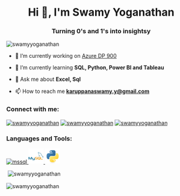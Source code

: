 <h1 align="center">Hi 👋, I'm Swamy Yoganathan</h1>
<h3 align="center">Turning 0's and 1's into insightsy</h3>

<p align="left"> <img src="https://komarev.com/ghpvc/?username=swamyyoganathan&label=Profile%20views&color=0e75b6&style=flat" alt="swamyyoganathan" /> </p>

- 🔭 I’m currently working on [Azure DP 900]([https](https://learn.microsoft.com/en-us/credentials/certifications/exams/dp-900/))

- 🌱 I’m currently learning **SQL, Python, Power BI and Tableau**

- 💬 Ask me about **Excel, Sql**

- 📫 How to reach me **karuppanaswamy.y@gmail.com**

<h3 align="left">Connect with me:</h3>
<p align="left">
<a href="https://linkedin.com/in/swamyyoganathan" target="blank"><img align="center" src="https://raw.githubusercontent.com/rahuldkjain/github-profile-readme-generator/master/src/images/icons/Social/linked-in-alt.svg" alt="swamyyoganathan" height="30" width="40" /></a>
<a href="https://kaggle.com/swamyyoganathan" target="blank"><img align="center" src="https://raw.githubusercontent.com/rahuldkjain/github-profile-readme-generator/master/src/images/icons/Social/kaggle.svg" alt="swamyyoganathan" height="30" width="40" /></a>
<a href="https://fb.com/swamyyoganathan" target="blank"><img align="center" src="https://raw.githubusercontent.com/rahuldkjain/github-profile-readme-generator/master/src/images/icons/Social/facebook.svg" alt="swamyyoganathan" height="30" width="40" /></a>
</p>

<h3 align="left">Languages and Tools:</h3>
<p align="left"> <a href="https://www.microsoft.com/en-us/sql-server" target="_blank" rel="noreferrer"> <img src="https://www.svgrepo.com/show/303229/microsoft-sql-server-logo.svg" alt="mssql" width="40" height="40"/> </a> <a href="https://www.mysql.com/" target="_blank" rel="noreferrer"> <img src="https://raw.githubusercontent.com/devicons/devicon/master/icons/mysql/mysql-original-wordmark.svg" alt="mysql" width="40" height="40"/> </a> <a href="https://www.python.org" target="_blank" rel="noreferrer"> <img src="https://raw.githubusercontent.com/devicons/devicon/master/icons/python/python-original.svg" alt="python" width="40" height="40"/> </a> </p>

<p>&nbsp;<img align="center" src="https://github-readme-stats.vercel.app/api?username=swamyyoganathan&show_icons=true&locale=en" alt="swamyyoganathan" /></p>

<p><img align="center" src="https://github-readme-streak-stats.herokuapp.com/?user=swamyyoganathan&" alt="swamyyoganathan" /></p>
